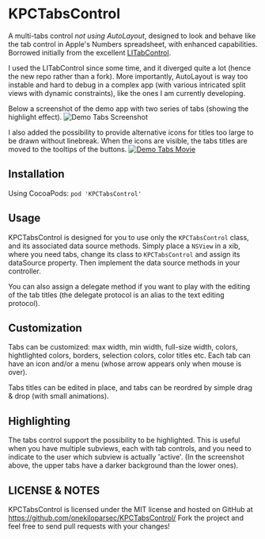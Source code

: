 KPCTabsControl
==============

A multi-tabs control *not using AutoLayout*, designed to look and behave like the tab control in Apple's Numbers spreadsheet, with enhanced capabilities. Borrowed initially from the excellent [LITabControl](https://github.com/monyschuk/LITabControl).

I used the LITabControl since some time, and it diverged quite a lot (hence the new repo rather than a fork). More importantly, AutoLayout is way too instable and hard to debug in a complex app (with various intricated split views with dynamic constraints), like the ones I am currently developing.

Below a screenshot of the demo app with two series of tabs (showing the highlight effect). 
![Demo Tabs Screenshot](http://onekilopars.ec/blog/files/screen-shot-2014-11-05-at-17.36.32.png)

I also added the possibility to provide alternative icons for titles too large to be drawn without linebreak. When the icons are visible, the tabs titles are moved to the tooltips of the buttons.
[![Demo Tabs Movie](http://onekilopars.ec/resources/Screen-Shot-2014-11-08-at-09.45.22.png)](http://onekilopars.ec/blog/files/page0_blog_entry6_2.mov)


Installation
------------

Using CocoaPods: `pod 'KPCTabsControl'`


Usage
-----

KPCTabsControl is designed for you to use only the `KPCTabsControl` class, and its associated data source methods. Simply place a `NSView` in a xib, where you need tabs, change its class to `KPCTabsControl` and assign its dataSource property. Then implement the data source methods in your controller.

You can also assign a delegate method if you want to play with the editing of the tab titles (the delegate protocol is an alias to the text editing protocol).

Customization
-------------

Tabs can be customized: max width, min width, full-size width, colors, hightlighted colors, borders, selection colors, color titles etc. Each tab can have an icon and/or a menu (whose arrow appears only when mouse is over).

Tabs titles can be edited in place, and tabs can be reordred by simple drag & drop (with small animations).


Highlighting
------------

The tabs control support the possibility to be highlighted. This is useful when you have multiple subviews, each with tab controls, and you need to indicate to the user which subview is actually 'active'. (In the screenshot above, the upper tabs have a darker background than the lower ones).


LICENSE & NOTES
---------------

KPCTabsControl is licensed under the MIT license and hosted on GitHub at https://github.com/onekiloparsec/KPCTabsControl/ Fork the project and feel free to send pull requests with your changes!


